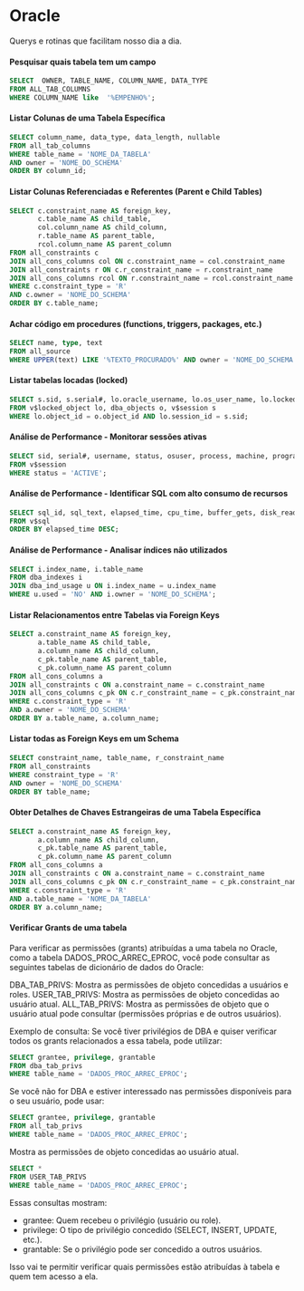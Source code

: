 # Oracle
Querys e rotinas que facilitam nosso dia a dia.
#### Pesquisar quais tabela tem um campo
```sql
SELECT  OWNER, TABLE_NAME, COLUMN_NAME, DATA_TYPE 
FROM ALL_TAB_COLUMNS
WHERE COLUMN_NAME like  '%EMPENHO%';
```

#### Listar Colunas de uma Tabela Específica
```sql
SELECT column_name, data_type, data_length, nullable
FROM all_tab_columns
WHERE table_name = 'NOME_DA_TABELA'
AND owner = 'NOME_DO_SCHEMA'
ORDER BY column_id;

```

####  Listar Colunas Referenciadas e Referentes (Parent e Child Tables)
```sql
SELECT c.constraint_name AS foreign_key,
       c.table_name AS child_table,
       col.column_name AS child_column,
       r.table_name AS parent_table,
       rcol.column_name AS parent_column
FROM all_constraints c
JOIN all_cons_columns col ON c.constraint_name = col.constraint_name
JOIN all_constraints r ON c.r_constraint_name = r.constraint_name
JOIN all_cons_columns rcol ON r.constraint_name = rcol.constraint_name
WHERE c.constraint_type = 'R'
AND c.owner = 'NOME_DO_SCHEMA'
ORDER BY c.table_name;
```


####  Achar código em procedures (functions, triggers, packages, etc.)
```sql
SELECT name, type, text
FROM all_source
WHERE UPPER(text) LIKE '%TEXTO_PROCURADO%' AND owner = 'NOME_DO_SCHEMA';
```

####  Listar tabelas locadas (locked)
```sql
SELECT s.sid, s.serial#, lo.oracle_username, lo.os_user_name, lo.locked_mode, o.object_name
FROM v$locked_object lo, dba_objects o, v$session s
WHERE lo.object_id = o.object_id AND lo.session_id = s.sid;

```

####  Análise de Performance - Monitorar sessões ativas
```sql
SELECT sid, serial#, username, status, osuser, process, machine, program
FROM v$session
WHERE status = 'ACTIVE';

```

####  Análise de Performance - Identificar SQL com alto consumo de recursos
```sql
SELECT sql_id, sql_text, elapsed_time, cpu_time, buffer_gets, disk_reads, executions
FROM v$sql
ORDER BY elapsed_time DESC;

```

####  Análise de Performance - Analisar índices não utilizados
```sql
SELECT i.index_name, i.table_name
FROM dba_indexes i
JOIN dba_ind_usage u ON i.index_name = u.index_name
WHERE u.used = 'NO' AND i.owner = 'NOME_DO_SCHEMA';

```

####  Listar Relacionamentos entre Tabelas via Foreign Keys
```sql
SELECT a.constraint_name AS foreign_key,
       a.table_name AS child_table,
       a.column_name AS child_column,
       c_pk.table_name AS parent_table,
       c_pk.column_name AS parent_column
FROM all_cons_columns a
JOIN all_constraints c ON a.constraint_name = c.constraint_name
JOIN all_cons_columns c_pk ON c.r_constraint_name = c_pk.constraint_name
WHERE c.constraint_type = 'R'
AND a.owner = 'NOME_DO_SCHEMA'
ORDER BY a.table_name, a.column_name;


```

####  Listar todas as Foreign Keys em um Schema
```sql
SELECT constraint_name, table_name, r_constraint_name
FROM all_constraints
WHERE constraint_type = 'R'
AND owner = 'NOME_DO_SCHEMA'
ORDER BY table_name;

```

####  Obter Detalhes de Chaves Estrangeiras de uma Tabela Específica
```sql
SELECT a.constraint_name AS foreign_key,
       a.column_name AS child_column,
       c_pk.table_name AS parent_table,
       c_pk.column_name AS parent_column
FROM all_cons_columns a
JOIN all_constraints c ON a.constraint_name = c.constraint_name
JOIN all_cons_columns c_pk ON c.r_constraint_name = c_pk.constraint_name
WHERE c.constraint_type = 'R'
AND a.table_name = 'NOME_DA_TABELA'
ORDER BY a.column_name;


```

####  Verificar Grants de uma tabela
Para verificar as permissões (grants) atribuídas a uma tabela no Oracle, como a tabela DADOS_PROC_ARREC_EPROC, você pode consultar as seguintes tabelas de dicionário de dados do Oracle:

DBA_TAB_PRIVS: Mostra as permissões de objeto concedidas a usuários e roles.
USER_TAB_PRIVS: Mostra as permissões de objeto concedidas ao usuário atual.
ALL_TAB_PRIVS: Mostra as permissões de objeto que o usuário atual pode consultar (permissões próprias e de outros usuários).

Exemplo de consulta:
Se você tiver privilégios de DBA e quiser verificar todos os grants relacionados a essa tabela, pode utilizar:

```sql
SELECT grantee, privilege, grantable
FROM dba_tab_privs
WHERE table_name = 'DADOS_PROC_ARREC_EPROC';

```
Se você não for DBA e estiver interessado nas permissões disponíveis para o seu usuário, pode usar:

```sql
SELECT grantee, privilege, grantable
FROM all_tab_privs
WHERE table_name = 'DADOS_PROC_ARREC_EPROC';

```

Mostra as permissões de objeto concedidas ao usuário atual.
```sql
SELECT *
FROM USER_TAB_PRIVS
WHERE table_name = 'DADOS_PROC_ARREC_EPROC';

```

Essas consultas mostram:

- grantee: Quem recebeu o privilégio (usuário ou role).
- privilege: O tipo de privilégio concedido (SELECT, INSERT, UPDATE, etc.).
- grantable: Se o privilégio pode ser concedido a outros usuários.

Isso vai te permitir verificar quais permissões estão atribuídas à tabela e quem tem acesso a ela.

